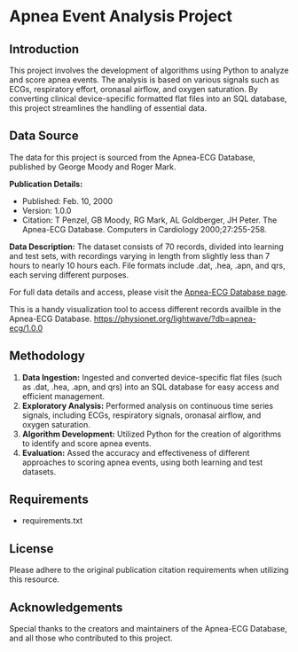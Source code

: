 # Apnea Event Analysis Project

## Introduction
This project involves the development of algorithms using Python to analyze and score apnea events. The analysis is based on various signals such as ECGs, respiratory effort, oronasal airflow, and oxygen saturation. By converting clinical device-specific formatted flat files into an SQL database, this project streamlines the handling of essential data.

## Data Source
The data for this project is sourced from the Apnea-ECG Database, published by George Moody and Roger Mark.

**Publication Details:**
- Published: Feb. 10, 2000
- Version: 1.0.0
- Citation: T Penzel, GB Moody, RG Mark, AL Goldberger, JH Peter. The Apnea-ECG Database. Computers in Cardiology 2000;27:255-258.

**Data Description:**
The dataset consists of 70 records, divided into learning and test sets, with recordings varying in length from slightly less than 7 hours to nearly 10 hours each. File formats include .dat, .hea, .apn, and qrs, each serving different purposes.

For full data details and access, please visit the [Apnea-ECG Database page](#link-to-the-database).

This is a handy visualization tool to access different records availble in the Apnea-ECG Database.
https://physionet.org/lightwave/?db=apnea-ecg/1.0.0

## Methodology
1. **Data Ingestion:** Ingested and converted device-specific flat files (such as .dat, .hea, .apn, and qrs) into an SQL database for easy access and efficient management.
2. **Exploratory Analysis:** Performed analysis on continuous time series signals, including ECGs, respiratory signals, oronasal airflow, and oxygen saturation.
3. **Algorithm Development:** Utilized Python for the creation of algorithms to identify and score apnea events.
4. **Evaluation:** Assed the accuracy and effectiveness of different approaches to scoring apnea events, using both learning and test datasets.

## Requirements
- requirements.txt


## License
Please adhere to the original publication citation requirements when utilizing this resource.

## Acknowledgements
Special thanks to the creators and maintainers of the Apnea-ECG Database, and all those who contributed to this project.
